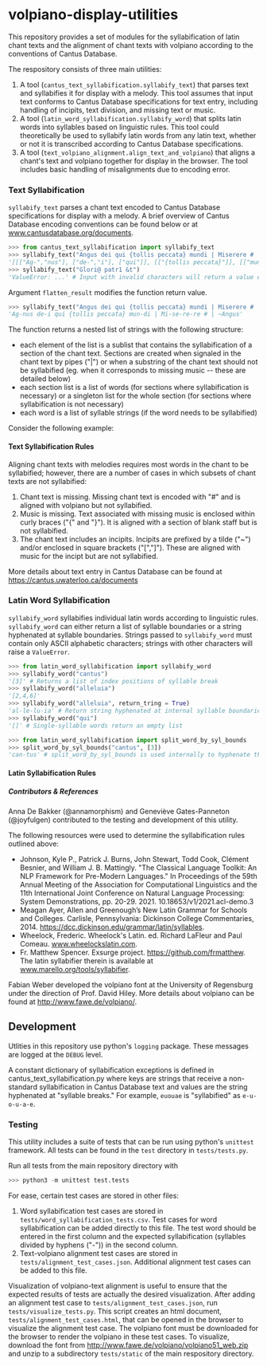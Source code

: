 # volpiano-display-utilities

This repository provides a set of modules for the syllabification of latin chant texts and the alignment of chant texts with volpiano according to the conventions of Cantus Database. 

The respository consists of three main utilities:
1. A tool (`cantus_text_syllabification.syllabify_text`) that parses text and syllabifies it for display with a melody. This tool assumes that input text conforms to Cantus Database specifications for text entry, including handling of incipits, text division, and missing text or music.
2. A tool (`latin_word_syllabification.syllabify_word`) that splits latin words into syllables based on linguistic rules. This tool could theoretically be used to syllabify latin words from any latin text, whether or not it is transcribed according to Cantus Database specifications. 
3. A tool (`text_volpiano_alignment.align_text_and_volpiano`) that aligns a chant's text and volpiano together for display in the browser. The tool includes basic handling of misalignments due to encoding error. 

### Text Syllabification

`syllabify_text` parses a chant text encoded to Cantus Database specifications for display with a melody. A brief overview of Cantus Database encoding conventions can be found below or at www.cantusdatabase.org/documents. 

```python
>>> from cantus_text_syllabification import syllabify_text
>>> syllabify_text("Angus dei qui {tollis peccata} mundi | Miserere # | ~Agnus")
'[[["Ag-","nus"], ["de-","i"], ["qui"]], [["{tollis peccata}"]], [["mun-","di"]], [["|"]], [["Mi-","se-","re-","re"], ["#"]], [["|"]], [["~Angus"]]]'
>>> syllabify_text("Glori@ patr1 &t")
'ValueError: ...' # Input with invalid characters will return a value error. 
```

Argument `flatten_result` modifies the function return value.

```python
>>> syllabify_text("Angus dei qui {tollis peccata} mundi | Miserere # | ~Agnus", flatten_result = True)
'Ag-nus de-i qui {tollis peccata} mun-di | Mi-se-re-re # | ~Angus'
```

The function returns a nested list of strings with the following structure:
 - each element of the list is a sublist that contains the syllabification of a section of the chant text. Sections are created when signaled in the chant text by pipes ("|") or when a substring of the chant text should not be syllabified (eg. when it corresponds to missing music -- these are detailed below)
 - each section list is a list of words (for sections where syllabification is necessary) or a singleton list for the whole section (for sections where syllabification is not necessary)
 - each word is a list of syllable strings (if the word needs to be syllabified)

 Consider the following example:

#### Text Syllabification Rules

Aligning chant texts with melodies requires most words in the chant to be syllabified; however, there are a number of cases in which subsets of chant texts are not syllabified: 
 1. Chant text is missing. Missing chant text is encoded with "#" and is aligned with volpiano but not syllabified.
 2. Music is missing. Text associated with missing music is enclosed within curly braces ("{" and "}"). It is aligned with a section of blank staff but is not syllabified.
 3. The chant text includes an incipits. Incipits are prefixed by a tilde ("~") and/or enclosed in square brackets ("[","]"). These are aligned with music for the incipt but are not syllabified. 

 More details about text entry in Cantus Database can be found at https://cantus.uwaterloo.ca/documents
### Latin Word Syllabification

`syllabify_word` syllabifies individual latin words according to linguistic rules. `syllabify_word` can either return a list of syllable boundaries or a string hyphenated at syllable boundaries. Strings passed to `syllabify_word` must contain only ASCII alphabetic characters; strings with other characters will raise a `ValueError`. 

```python 
>>> from latin_word_syllabification import syllabify_word
>>> syllabify_word("cantus")
'[3]' # Returns a list of index positions of syllable break
>>> syllabify_word("alleluia")
'[2,4,6]' 
>>> syllabify_word("alleluia", return_tring = True)
'al-le-lu-ia' # Return string hyphenated at internal syllable boundaries
>>> syllabify_word("qui")
'[]' # Single-syllable words return an empty list

>>> from latin_word_syllabification import split_word_by_syl_bounds
>>> split_word_by_syl_bounds("cantus", [3])
'can-tus' # split_word_by_syl_bounds is used internally to hyphenate the word by passed syllable boundaries
``` 

#### Latin Syllabification Rules


##### Contributors & References

Anna De Bakker (@annamorphism) and Geneviève Gates-Panneton (@joyfulgen) contributed to the testing and development of this utility.

The following resources were used to determine the syllabification rules outlined above:

 - Johnson, Kyle P., Patrick J. Burns, John Stewart, Todd Cook, Clément Besnier, and William J. B. Mattingly. "The Classical Language Toolkit: An NLP Framework for Pre-Modern Languages." In Proceedings of the 59th Annual Meeting of the Association for Computational Linguistics and the 11th International Joint Conference on Natural Language Processing: System Demonstrations, pp. 20-29. 2021. 10.18653/v1/2021.acl-demo.3
 - Meagan Ayer, Allen and Greenough’s New Latin Grammar for Schools and Colleges. Carlisle, Pennsylvania: Dickinson College Commentaries, 2014. https://dcc.dickinson.edu/grammar/latin/syllables. 
 - Wheelock, Frederic. Wheelock's Latin. ed. Richard LaFleur and Paul Comeau. www.wheelockslatin.com.
 - Fr. Matthew Spencer. Exsurge project. https://github.com/frmatthew. The latin syllabifier therein is available at www.marello.org/tools/syllabifier.

Fabian Weber developed the volpiano font at the University of Regensburg under the direction of Prof. David Hiley. More details about volpiano can be found at http://www.fawe.de/volpiano/. 

## Development

Utlities in this repository use python's `logging` package. These messages are logged at the `DEBUG` level. 

A constant dictionary of syllabification exceptions is defined in cantus_text_syllabification.py where keys are strings that receive a non-standard syllabification in Cantus Database text and values are the string hyphenated at "syllable breaks." For example, `euouae` is "syllabified" as `e-u-o-u-a-e`. 

### Testing

This utility includes a suite of tests that can be run using python's `unittest` framework. All tests can be found in the `test` directory in `tests/tests.py`.

Run all tests from the main repository directory with 

```python
>>> python3 -m unittest test.tests
```

For ease, certain test cases are stored in other files:

1. Word syllabification test cases are stored in `tests/word_syllabification_tests.csv`. Test cases for word syllabification can be added directly to this file. The test word should be entered in the first column and the expected syllabification (syllables divided by hyphens ("-")) in the second column.
2. Text-volpiano alignment test cases are stored in `tests/alignment_test_cases.json`. Additional alignment test cases can be added to this file. 

Visualization of volpiano-text alignment is useful to ensure that the expected results of tests are actually the desired visualization. After adding an alignment test case to `tests/alignment_test_cases.json`, run `tests/visualize_tests.py`. This script creates an html document, `tests/alignment_test_cases.html`, that can be opened in the browser to visualize the alignment test case. The volpiano font must be downloaded for the browser to render the volpiano in these test cases. To visualize, download the font from http://www.fawe.de/volpiano/volpiano51_web.zip and unzip to a subdirectory `tests/static` of the main respository directory.